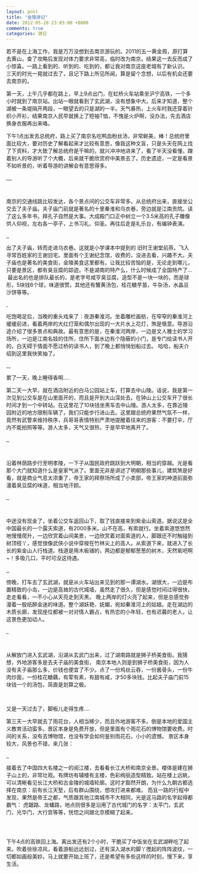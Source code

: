 ```yaml
---
layout: post
title: "金陵游记"
date: 2012-05-28 23:03:00 +0800
comments: true
categories: 游记
---
```

<p>若不是在上海工作，我是万万没想到去南京游玩的。2011的五一黄金周，原打算去黄山，查了攻略后发现对体力要求非常高，临时改为南京。结果这一去反而成了小惊喜。一路上看到的、听到的、吃到的，都让我对南京这座老城有了新认识。 三天的时光一晃就过去了，且记下路上所见所闻，算是留个念想，以后有机会还要去南京的。<br></p><p>第一天，上午几乎都在路上，早上9点出门，在虹桥火车站乘坐沪宁高铁，一个多小时就到了南京站。出站一眼就看到了玄武湖，没有想象中大。后来才知道，整个湖被一条堤隔开两段，一眼望去的只是湖的一半。天气暴热，上火车时我还穿着针织小开衫，结果南京人民早就换上了短袖T恤，不愧是火炉啊，没办法，先去酒店换身衣服再出来咯。</p><p>下午1点出发去总统府，路上买了南京名吃鸭血粉丝汤，非常鲜美，棒！总统府里面比较大，要对历史了解看起来才比较有意思，像我这种文盲，只是头天在网上找了下资料，才大致了解总统府是干嘛的，就兴冲冲地进来了，看了半天没看懂，蹭着别人的导游听了个大概，后来就干脆欣赏府中美景去了。历史遗迹，一定是看景不如听景的，听着导游的讲解会有意思得多。</p><p><a href="http://yokowind.blogbus.com/files/20110717223615.jpeg"><img id="1A8BA8D873B9A2A77C5A4A9501EAC1FB"> <img id="38906633FEBBA6D25400A59A434F18F5"> <img id="9800F957774959F770A9A376E20D0C9A"> <img id="23CBCEFDB31BC9F97F1B89CB01C58EA8"> <img id="BEED34148A575E9012C0D2C4D8A99A0C"> <br></a></p><p><a href="http://yokowind.blogbus.com/files/20110717223635.jpeg"><br></a></p><p>南京的交通线路比较发达，各个景点间的公交车非常多。从总统府出来，直接坐公交去了夫子庙。夫子庙门前就是著名的十里秦淮和乌衣巷，旁边就是江南贡院。读了这么多年书，拜孔子自然是大事。大成殿门口正中树立一个3.5米高的孔子雕像供人仰视，左右各一亭子，上书习礼、仰圣。再往后走是礼乐台，有编钟表演。</p><p><a href="http://yokowind.blogbus.com/files/20110717223700.jpeg"><img id="7741619843019A246F6FD96F442E545A"> <img id="9737AC46E80F0C38E7E8BE7BDDD95833"> <img id="3E6DB938BA2B3FC15FCCE4D1CBE5292D"> <br></a></p><p>出了夫子庙，转而走进乌衣巷。这就是小学课本中提到的 旧时王谢堂前燕，飞入寻常百姓家的王谢旧宅。里面有个王谢纪念馆，收费的，没进去看，兴趣不大。夫子庙也是著名的美食街，金陵美食这里都有。让我比较苦恼的是，无论走到哪儿，只要是景区，都有臭豆腐的踪迹。不是湖南的特产么，什么时候成了全国特产了… &nbsp;最出名的也是排队最长的，是老字号咸亨臭豆腐，造型不是一块一块的，而是球形，5块钱6个球，味道很赞。其他还有蟹黄汤包，桂花糖芋苗，牛杂汤，水晶豆沙饼等等。</p><p><a href="http://yokowind.blogbus.com/files/20110717223722.jpeg"><img id="E334FABBC3F267EDFF8BFA66D2FAA69B"> <img id="11F5D7DBBD4A7D838E6F404CF1F54F73"> <br></a></p><p>吃饱喝足后，当晚的重头戏来了：夜游秦淮河。坐着雕栏画舫，在窄窄的秦淮河上缓缓前进，看着两岸的大红灯笼和偶尔出现的一大片水上花灯，煞是惬意。导游沿途介绍了很多景点和典故。最有意思的是，在秦淮河两岸，一边是文人雅士的学习场所，一边是江南名妓的住所，住所下面水边有个隐蔽的小门，是专门给读书人开的。白天碍于情面不愿过桥的读书人，到了晚上都悄悄划船过去。 哈哈，船夫介绍到这里我快笑抽了。</p><p><a href="http://yokowind.blogbus.com/files/20110717223750.jpeg"><img id="AF60AF4BF7E48A428A08EC276836C13A"> <img id="FCA4D588D801BF2817F522736CEAAF41"> <img id="74F1979F6762C33EBF334F6188FEB4F0"> <img id="A7252C39C86837889D09B595B2634C89"> <br></a></p><p>累了一天，晚上睡得香啊….</p><p>第二天一大早，就在酒店附近的白马公园站上车，打算去中山陵。话说，我是第一次见到公交车是在山里面开的，而且是开到大山深处去。在钟山上公交车开了很长时间才到一个中转站。在这里花了10块钱坐黑车去中山陵。游人太多，在靠近陵园附近的地方限制车辆了，我们只能步行进山去。这里跟总统府果然气氛不一样，竟然有武警来维持秩序，兵哥哥表情特别严肃地提醒着往来的游客：不要打伞，厅内不能拍照等等。游人太多，天气又很热，于是早早地离开了。</p><p><a href="http://yokowind.blogbus.com/files/20110717223816.jpeg"><img id="85D49F1175821ECF7D6E6C5664696791"> <img id="7A126CD41433B0F9365609E2D4E3A2F4"> <img id="F8142235522DECF31F51342C9A17DC82"> <br></a></p><p><a href="http://yokowind.blogbus.com/files/20110717223843.jpeg"><br></a></p><p>沿着林荫路步行至明孝陵，一下子从国民政府跳跃到大明朝，相当的穿越。光是看那个大门就知道什么是皇家气派了。里面无非是讲述了明朝那些事儿，建筑煞是好看，就是商业气息太浓重了，帝王家的拜祭场所成了小卖部，帝王家的神道前面弥漫着臭豆腐的味道，相当地汗颜。</p><p><a href="http://yokowind.blogbus.com/files/20110717223900.jpeg"><img id="19C8EA21DE2B12702CD531F24D84CC1C"> <img id="27609EC6D6B4D35996EE22730CAE2BE5"> <img id="642BD2F481A20FBB1F2778E7B3C15526"> <br></a></p><p><a href="http://yokowind.blogbus.com/files/20110717223921.jpeg"><br></a></p><p>中途没有现金了，坐着公交车返回山下，取了钱直接来到紫金山索道。据说这是全中国最长的一个露天索道，有2000多米。山不在高，有索就行。坐着索道悠悠然地慢慢爬升，一边欣赏着山间美景，一边欣赏着对面索道的人，脚跟还不时触碰到树顶枝丫，感觉很像武侠小说中穿梭在竹林尖上的高人。从索道下来，就进入了长长的紫金山人行栈道。栈道是用木板铺的，两边都是郁郁葱葱的树木，天然氧吧啊~！多吸几口，平时可没这待遇。</p><p><a href="http://yokowind.blogbus.com/files/20110717223949.jpeg"><img id="EBB1CAC0761727AA854AA6E8D0CA0F49"> <img id="9507F3951F9D25B62F23FB17B4CE230F"> <img id="1ADCAF44C4B23654BEE2B9A4C19C0136"> <br></a></p><p>傍晚，打车去了玄武湖，就是从火车站出来见到的那一谭湖水。湖很大，一边是布置精致的小岛，一边是高耸的古代城墙，虽然走了很久，但是感觉时间过得很快，走走看看，一不小心从天亮走到天黑。 晚上两岸的灯火亮了起来，但是总感觉弥漫着一股纸醉金迷的味道。整个湖妖艳、妩媚，宛如秦淮河上的姑娘。走在湖边的木质长廊，发现座位都被一对对情人霸占，有热恋的小年轻，也有迟暮的老人，让这景色更加动人。</p><p><strong><a href="http://yokowind.blogbus.com/files/20110717223956.jpeg"><img id="B50B925EF49C67FD3FB14AFB1F763450"> <img id="C901BBA70AD5129978D1CC89393DC651"> <img id="BEBFB35D47B486C7BA57398AFE12B5A9"> <br></a></strong></p><p>&nbsp;</p><p>从解放门进入玄武湖，沿湖从玄武门出来，过了湖南路就是狮子桥美食街。我猜想，外地游客多是去夫子庙的美食街， 南京本地人则是到狮子桥美食街，因为人没有夫子庙那么多，价钱也便宜了不少。点了一份鸡丝云吞，一份酱骨头，一份牛肉炒面，一份桂花糖藕，有荤有素，有甜有咸，才50多块钱。比起夫子庙门前15块钱一个的汤包，简直是划算之极。</p><p><img id="973D226556C02842B8451A17076F6016"> <img id="559E757525FFAB6692AE8295FF32E1A7"> <img id="35CC6596FB9FA6A537E1B77C71716876"></p><p>又是一天过去了，脚板儿走得生疼….</p><p>第三天一大早就去了雨花台，人相当稀少，而且外地游客不多。倒是本地的爱国主义教育活动蛮多。景区本身是免费开放，但是里面有个雨花石的博物馆要收费。时间的关系，没有去博物馆，也没有学会如何鉴别雨花石，小小的遗憾。 景区本身较大，风景也不错，来几张：</p><p><a href="http://yokowind.blogbus.com/files/20110717224131.jpeg"><img id="1688AEFB5B373F04574A8BC49DCEF938"> <img id="8D9FBACF8574CC2A1BFB9996F07995C6"> <img id="327A8398F9A27534361565DB34EA7B13"> <br></a></p><p>接着去了中国四大名楼之一的阅江楼，去看看长江大桥和南京全景。楼体是建在狮子山上的，非常壮观。有牌坊有辅楼有主楼，色彩绚丽造型精致。站在楼上远眺，可以清晰看见长江大桥和古金陵的城墙轮廓。这时才豁然开朗，为什么九朝古都选择在南京：前有长江天堑，后有群山围绕，想攻打进来都难。 而且一路的行程中发现，果然是帝王之都，气质跟其他江南城市不大相同，光是这马路的名字起得都霸气： 虎踞路、龙蟠路，地点则很多是沿用了古代城门的名字：太平门，玄武门，光华门，大行宫等等，恍惚之间跟北京模糊了起来。</p><p><img id="8BB32F4BC22A324757686A3EFAC5C082"></p><p>&nbsp;</p><p>下午4点的高铁回上海。离出发还有2个小时，干脆买了中饭坐在玄武湖畔吃了起来。吹着徐徐凉风，看着游船远远划过，还有深入湖水的脚丫搅起的阵阵波纹，一切都如画般美妙。马上就要开始上班了，还是希望有多些这样的时刻，慢下来，享生活。</p><p><img id="530054EC11A744E27219EF0D8C27A4E2"></p><p>&nbsp;</p><p>&nbsp;</p>
